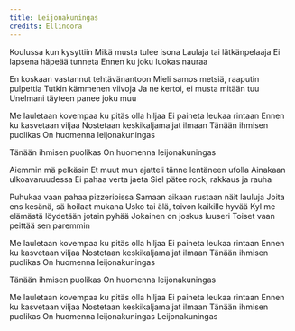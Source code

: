 ```yaml
---
title: Leijonakuningas
credits: Ellinoora
---
```

Koulussa kun kysyttiin
Mikä musta tulee isona
Laulaja tai lätkänpelaaja
Ei lapsena häpeää tunneta
Ennen ku joku luokas nauraa

En koskaan vastannut tehtävänantoon
Mieli samos metsiä, raaputin pulpettia
Tutkin kämmenen viivoja
Ja ne kertoi, ei musta mitään tuu
Unelmani täyteen panee joku muu

Me lauletaan kovempaa ku pitäs olla hiljaa
Ei paineta leukaa rintaan
Ennen ku kasvetaan viljaa
Nostetaan keskikaljamaljat ilmaan
Tänään ihmisen puolikas
On huomenna leijonakuningas

Tänään ihmisen puolikas
On huomenna leijonakuningas

Aiemmin mä pelkäsin
Et muut mun ajatteli tänne lentäneen ufolla
Ainakaan ulkoavaruudessa
Ei pahaa verta jaeta
Siel pätee rock, rakkaus ja rauha

Puhukaa vaan pahaa pizzerioissa
Samaan aikaan rustaan näit lauluja
Joita ens kesänä, sä hoilaat mukana
Usko tai älä, toivon kaikille hyvää
Kyl me elämästä löydetään jotain pyhää
Jokainen on joskus luuseri
Toiset vaan peittää sen paremmin

Me lauletaan kovempaa ku pitäs olla hiljaa
Ei paineta leukaa rintaan
Ennen ku kasvetaan viljaa
Nostetaan keskikaljamaljat ilmaan
Tänään ihmisen puolikas
On huomenna leijonakuningas

Tänään ihmisen puolikas
On huomenna leijonakuningas

Me lauletaan kovempaa ku pitäs olla hiljaa
Ei paineta leukaa rintaan
Ennen ku kasvetaan viljaa
Nostetaan keskikaljamaljat ilmaan
Tänään ihmisen puolikas
On huomenna leijonakuningas
Leijonakuningas
